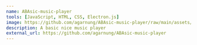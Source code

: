 ```yaml
---
name: ABAsic-music-player
tools: [JavaScript, HTML, CSS, Electron.js]
image: https://github.com/agarnung/ABAsic-music-player/raw/main/assets/app2.png
description: A basic nice music player 
external_url: https://github.com/agarnung/ABAsic-music-player
---
```

